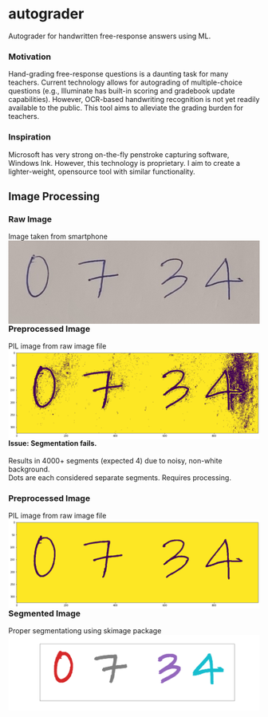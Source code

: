 # autograder
Autograder for handwritten free-response answers using ML.



### Motivation

Hand-grading free-response questions is a daunting task for many teachers. Current technology allows for autograding of multiple-choice questions (e.g., Illuminate has built-in scoring and gradebook update capabilities). However, OCR-based handwriting recognition is not yet readily available to the public. This tool aims to alleviate the grading burden for teachers.


### Inspiration

Microsoft has very strong on-the-fly penstroke capturing software, Windows Ink. However, this technology is proprietary. I aim to create a lighter-weight, opensource tool with similar functionality. 



## Image Processing

### Raw Image
Image taken from smartphone
<img src="images/0734.jpg"
     style="float: left; margin-right: 10px;" />
     
### Preprocessed Image
PIL image from raw image file
<img src="images/0734_preprocessed.png"
     style="float: left; margin-right: 10px;" />

     
     
#### Issue: Segmentation fails. 
Results in 4000+ segments (expected 4) due to noisy, non-white background. 
<br>Dots are each considered separate segments. Requires processing.

### Preprocessed Image
PIL image from raw image file
<img src="images/0734_postprocessed.png"
     style="float: left; margin-right: 10px;" />
     
     
### Segmented Image
Proper segmentationg using skimage package
<img src="images/0734_segmented.png"
     style="float: left; margin-right: 10px;" />
    
 